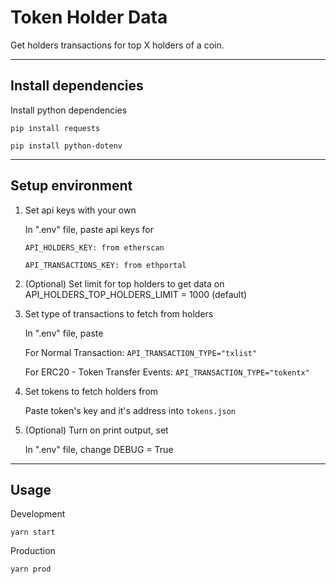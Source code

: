 # Token Holder Data

Get holders transactions for top X holders of a coin.

---

## Install dependencies

Install python dependencies

`pip install requests`

`pip install python-dotenv`

---

## Setup environment

1. Set api keys with your own

    In ".env" file, paste api keys for

    `API_HOLDERS_KEY: from etherscan`

    `API_TRANSACTIONS_KEY: from ethportal`

2. (Optional) Set limit for top holders to get data on
    API_HOLDERS_TOP_HOLDERS_LIMIT = 1000 (default)

3. Set type of transactions to fetch from holders

    In ".env" file, paste

    For Normal Transaction: `API_TRANSACTION_TYPE="txlist"`

    For ERC20 - Token Transfer Events: `API_TRANSACTION_TYPE="tokentx"`

4. Set tokens to fetch holders from

    Paste token's key and it's address into `tokens.json`

5. (Optional) Turn on print output, set

   In ".env" file, change
   DEBUG = True

---

## Usage

Development

`yarn start`

Production

`yarn prod`
